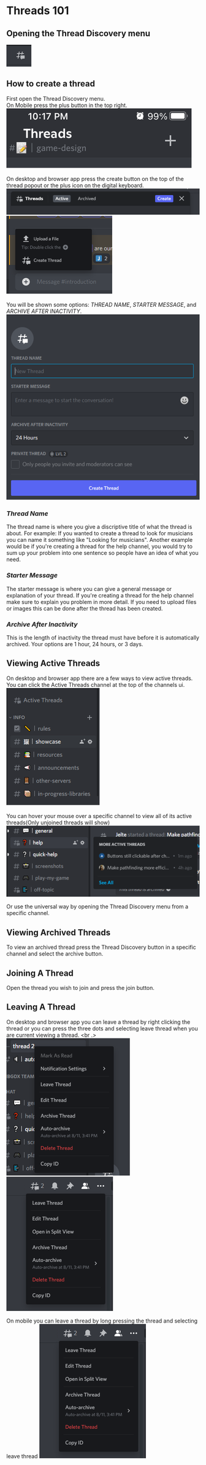# Threads 101

## Opening the Thread Discovery menu
![image](/images/threadDiscovery.png)

## How to create a thread

First open the Thread Discovery menu. <br /> 
On Mobile press the plus button in the top right. <br />
![image](/images/createThreadMobile.png) <br /> <br />
On desktop and browser app press the create button on the top of the thread popout or the plus icon on the digital keyboard. <br />
![image](/images/desktopCreateThread1.png) <br />
![image](/images/desktopCreateThread2.png) <br /> <br />
You will be shown some options: *THREAD NAME*, *STARTER MESSAGE*, and *ARCHIVE AFTER INACTIVITY*. <br />
![image](/images/threadOptions.png)

### *Thread Name*

The thread name is where you give a discriptive title of what the thread is about. 
For example: If you wanted to create a thread to look for musicians you can name it something like "Looking for musicians". 
Another example would be if you're creating a thread for the help channel, you would try to sum up your problem into one sentence so people have an idea of what you need.

### *Starter Message*

The starter message is where you can give a general message or explanation of your thread. 
If you're creating a thread for the help channel make sure to explain you problem in more detail. 
If you need to upload files or images this can be done after the thread has been created.

### *Archive After Inactivity*

This is the length of inactivity the thread must have before it is automatically archived. Your options are 1 hour, 24 hours, or 3 days. 

## Viewing Active Threads

On desktop and browser app there are a few ways to view active threads. 
You can click the Active Threads channel at the top of the channels ui. <br />
![image](/images/viewActiveThreads2.png) <br /> <br />
You can hover your mouse over a specific channel to view all of its active threads(Only unjoined threads will show) <br />
![image](/images/viewActiveThreads1.png) 

Or use the universal way by opening the Thread Discovery menu from a specific channel.

## Viewing Archived Threads

To view an archived thread press the Thread Discovery button in a specific channel and select the archive button.

## Joining A Thread

Open the thread you wish to join and press the join button.

## Leaving A Thread

On desktop and browser app you can leave a thread by right clicking the thread or you can press the three dots and selecting leave thread when you are current viewing a thread. <br .>
![image](/images/leaveThreadDesktop1.png) <br />
![image](/images/leaveThreadDesktop2.png) <br />

On mobile you can leave a thread by long pressing the thread and selecting leave thread
![image](/images/leaveThreadDesktop2.png)
